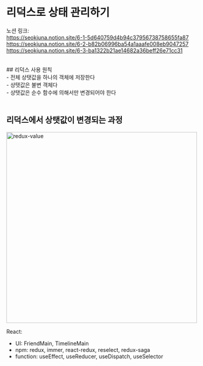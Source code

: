 # 리덕스로 상태 관리하기

노션 링크:<br>
https://seokjuna.notion.site/6-1-5d640759d4b94c37956738758655fa87<br>
https://seokjuna.notion.site/6-2-b82b06996ba54a1aaafe008eb9047257<br>
https://seokjuna.notion.site/6-3-ba1322b21ae14682a36beff26e71cc31<br>

<br>
## 리덕스 사용 원칙<br>
- 전체 상탯값을 하나의 객체에 저장한다<br>
- 상탯값은 불변 객체다<br>
- 상탯값은 순수 함수에 의해서만 변경되어야 한다<br>
<br>

## 리덕스에서 상탯값이 변경되는 과정
<img width="500" alt="redux-value" src="https://user-images.githubusercontent.com/102382351/210492161-d00acea1-f0db-47bb-a9d8-812079a53cd2.png"><br>

React:<br>
- UI: FriendMain, TimelineMain
- npm: redux, immer, react-redux, reselect, redux-saga
- function: useEffect, useReducer, useDispatch, useSelector

